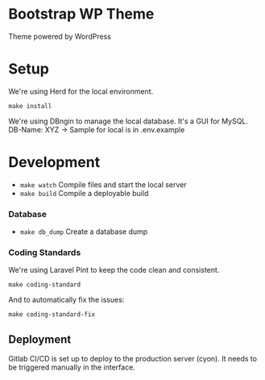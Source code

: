 # Bootstrap WP Theme

Theme powered by WordPress

# Setup

We're using Herd for the local environment.

```
make install
```

We're using DBngin to manage the local database. It's a GUI for MySQL.
DB-Name: XYZ -> Sample for local is in .env.example

# Development

- `make watch` Compile files and start the local server
- `make build` Compile a deployable build

### Database
- `make db_dump` Create a database dump

### Coding Standards

We're using Laravel Pint to keep the code clean and consistent.

```
make coding-standard
```

And to automatically fix the issues:

```
make coding-standard-fix
```

## Deployment

Gitlab CI/CD is set up to deploy to the production server (cyon). It needs to be triggered manually in the interface.
